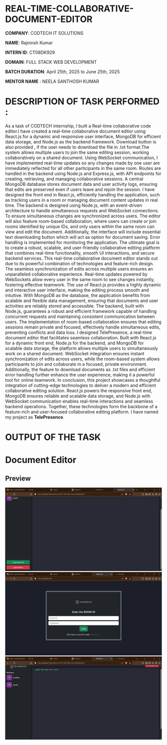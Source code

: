 # REAL-TIME-COLLABORATIVE-DOCUMENT-EDITOR

**COMPANY**: CODTECH IT SOLUTIONS

**NAME**: Rajninsh Kumar

**INTERN ID**: CT08DK929

**DOMAIN**: FULL STACK WEB DEVELOPMENT

**BATCH DURATION**: April 25th, 2025 to June 25th, 2025

**MENTOR NAME** : NEELA SANTHOSH KUMAR

# DESCRIPTION OF TASK PERFORMED :
As a task of CODTECH internship, I built a Real-time collaborative code editor.I have created a real-time collaborative document editor using React.js for a dynamic and responsive user interface, MongoDB for efficient data storage, and Node.js as the backend framework. Download button is also provided , if the user needs to download the file in .txt format.The system allows multiple users to join the same editing session, working collaboratively on a shared document. Using WebSocket communication, I have implemented real-time updates so any changes made by one user are immediately reflected for all other participants in the same room. Routes are handled in the backend using Node.js and Express.js, with API endpoints for creating, retrieving, and managing collaborative sessions. A central MongoDB database stores document data and user activity logs, ensuring that edits are preserved even if users leave and rejoin the session. I have designed the front end in React.js, efficiently handling the application, such as tracking users in a room or managing document content updates in real time. The backend is designed using Node.js, with an event-driven architecture to handle simultaneous requests and WebSocket connections. To ensure simultaneous changes are synchronized across users. The editor will also feature room-based collaboration, where users can create or join rooms identified by unique IDs, and only users within the same room can view and edit the document. Additionally, the interface will include essential text downloading button which will act as option for document saving. Error handling is implemented for monitoring the application. The ultimate goal is to create a robust, scalable, and user-friendly collaborative editing platform that combines real-time functionality, smooth UI interactions, and secure backend services.
This real-time collaborative document editor stands out due to its powerful combination of technologies and feature-rich design. The seamless synchronization of edits across multiple users ensures an unparalleled collaborative experience. Real-time updates powered by WebSockets allow every user in the same room to see changes instantly, fostering effective teamwork. The use of React.js provides a highly dynamic and interactive user interface, making the editing process smooth and intuitive. With MongoDB as the database, the application benefits from scalable and flexible data management, ensuring that documents and user activities are reliably stored and accessible. The backend, built with Node.js, guarantees a robust and efficient framework capable of handling concurrent requests and maintaining consistent communication between users. The implementation of room-based collaboration ensures that editing sessions remain private and focused, effectively handle simultaneous edits, preventing conflicts and data loss.
I designed TelePresence, a real-time document editor that facilitates seamless collaboration. Built with React.js for a dynamic front end, Node.js for the backend, and MongoDB for scalable data storage, the platform allows multiple users to simultaneously work on a shared document. WebSocket integration ensures instant synchronization of edits across users, while the room-based system allows participants to join and collaborate in a focused, private environment. Additionally, the feature to download documents as .txt files and efficient error handling further enhance the user experience, making it a powerful tool for online teamwork.
In conclusion, this project showcases a thoughtful integration of cutting-edge technologies to deliver a modern and efficient collaborative editing solution. React.js powers the responsive front end, MongoDB ensures reliable and scalable data storage, and Node.js with WebSocket communication enables real-time interactions and seamless backend operations. Together, these technologies form the backbone of a feature-rich and user-focused collaborative editing platform. I have named my project as **TelePresence**.

# OUTPUT OF THE TASK
# Document Editor

## Preview

![Screenshot 1](assets/document%20editor%201.png)
![Screenshot 2](assets/document%20editor%202.png)
![Screenshot 3](assets/document%20editor%203.png)

